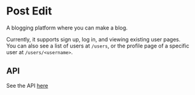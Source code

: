 # Post Edit

A blogging platform where you can make a blog.

Currently, it supports sign up, log in, and viewing existing user pages.  
You can also see a list of users at `/users`, or the profile page of a specific user at `/users/<username>`.

## API
See the API [here](https://github.com/SuperYoshi10000/posteditapi)